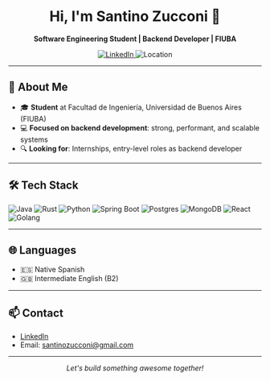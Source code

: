 <!-- Profile Header -->
<h1 align="center">Hi, I'm Santino Zucconi 👋</h1>
<p align="center">
  <b>Software Engineering Student | Backend Developer | FIUBA</b>
</p>
<p align="center">
  <a href="https://www.linkedin.com/in/santino-zucconi" target="_blank">
    <img src="https://img.shields.io/badge/LinkedIn-Profile-blue?logo=linkedin" alt="LinkedIn" />
  </a>
  <img src="https://img.shields.io/badge/Location-Buenos%20Aires,%20Argentina-008080?logo=mapbox" alt="Location" />
</p>

---

## 🚀 About Me

- 🎓 **Student** at Facultad de Ingeniería, Universidad de Buenos Aires (FIUBA)
- 💻 **Focused on backend development**: strong, performant, and scalable systems
- 🔍 **Looking for**: Internships, entry-level roles as backend developer

---

## 🛠️ Tech Stack

<p>
  <img src="https://img.shields.io/badge/Java-007396?style=flat&logo=java&logoColor=white" alt="Java" />
  <img src="https://img.shields.io/badge/Rust-000000?style=flat&logo=rust&logoColor=white" alt="Rust" />
  <img src="https://img.shields.io/badge/Python-3776AB?style=flat&logo=python&logoColor=white" alt="Python" />
  <img src="https://img.shields.io/badge/Spring%20Boot-6DB33F?style=flat&logo=springboot&logoColor=white" alt="Spring Boot" />
  <img src="https://img.shields.io/badge/PostgreSQL-4169E1?style=flat&logo=postgresql&logoColor=white" alt="Postgres" />
  <img src="https://img.shields.io/badge/MongoDB-47A248?style=flat&logo=mongodb&logoColor=white" alt="MongoDB" />
  <img src="https://img.shields.io/badge/React-61DAFB?style=flat&logo=react&logoColor=black" alt="React" />
  <img src="https://img.shields.io/badge/Golang-00ADD8?style=flat&logo=go&logoColor=white" alt="Golang" />
</p>

---

## 🌐 Languages

- 🇪🇸 Native Spanish
- 🇬🇧 Intermediate English (B2)

---

## 📫 Contact

- [LinkedIn](https://www.linkedin.com/in/santino-zucconi)
- Email: santinozucconi@gmail.com

---

<p align="center">
  <em>Let's build something awesome together!</em>
</p>
